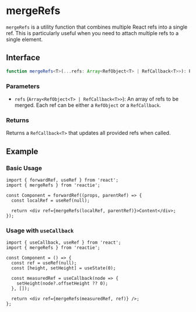 # mergeRefs

`mergeRefs` is a utility function that combines multiple React refs into a single ref. This is particularly useful when you need to attach multiple refs to a single element.

## Interface

```ts
function mergeRefs<T>(...refs: Array<RefObject<T> | RefCallback<T>>): RefCallback<T>;
```

### Parameters

- `refs` (`Array<RefObject<T> | RefCallback<T>>`): An array of refs to be merged. Each ref can be either a `RefObject` or a `RefCallback`.

### Returns

Returns a `RefCallback<T>` that updates all provided refs when called.

## Example

### Basic Usage

```tsx
import { forwardRef, useRef } from 'react';
import { mergeRefs } from 'reactie';

const Component = forwardRef((props, parentRef) => {
  const localRef = useRef(null);

  return <div ref={mergeRefs(localRef, parentRef)}>Content</div>;
});
```

### Usage with `useCallback`

```tsx
import { useCallback, useRef } from 'react';
import { mergeRefs } from 'reactie';

const Component = () => {
  const ref = useRef(null);
  const [height, setHeight] = useState(0);

  const measuredRef = useCallback(node => {
    setHeight(node?.offsetHeight ?? 0);
  }, []);

  return <div ref={mergeRefs(measuredRef, ref)} />;
};
```
